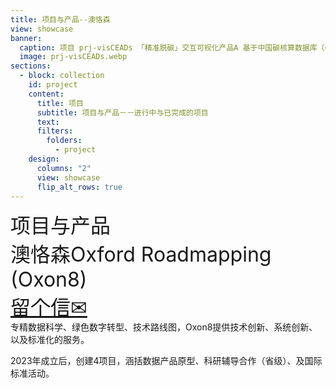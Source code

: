 ```yaml
---
title: 项目与产品--澳恪森
view: showcase
banner:
  caption: 项目 prj-visCEADs 「精准脱碳」交互可视化产品A 基于中国碳核算数据库（CEADs）
  image: prj-visCEADs.webp
sections:
  - block: collection
    id: project
    content:
      title: 项目
      subtitle: 项目与产品－－进行中与已完成的项目
      text: 
      filters:
        folders:
          - project
    design:
      columns: "2"
      view: showcase
      flip_alt_rows: true
---
```

<style>
.view-showcase {
  background-color: #A9A9A9;
  border-radius: 25px;
  overflow: hidden;
  padding: 12px;
}
.universal-wrapper > h1 {
  display:none;
}
.card-header > div {
   font-size: 2rem !important;
}
.article-title:hover {
   background-color: #002147;
}
.article-title:hover a {
   color: white;
   font-style: bold;
   font-size: 2rem !important;
}
.article-title {
   border-radius: 25px;
   overflow: hidden;
   background-color: rgba(255,255,255,.5);
   font-size: 1.75rem !important;
   padding: 12px;
}
</style>

<div class="card p-2 text-dark bg-light bg-opacity-75 border border-5 rounded border-success" >

<div class="card-header  border-success d-flex flex-row 
justify-content-around">         
  <div class="align-self-center">项目与产品</div>
  <div class="align-self-center">澳恪森Oxford Roadmapping (Oxon8)</div>
  <div class="align-self-center"><a href="mailto:oxon8com@outlook.com" class="btn btn-primary px-3 py-3">留个信✉</a></div>
</div>

<div class="card-body text-success  border-success">
专精<i class="ai ai-pubpeer ai-3x fa-shake"></i>数据科学、<i class="fa fa-recycle ai-2x fa-spin"></i>绿色数字转型、<i class="ai ai-ieee ai-2x fa-flip"></i>技术路线图，Oxon8提供<i class="fas fa-cog ai-2x fa-spin"></i>技术创新、<i class="fas fa-lightbulb ai-2x fa-beat-fade"></i>系统创新、以及<i class="fa-solid fa-code ai-2x fa-shake"></i>标准化的服务。

2023年成立后，创建4项目，涵括数据产品原型、科研辅导合作（省级）、及国际标准活动。 

</div>
</div>



